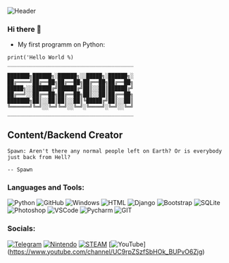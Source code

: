 ![Header]()
### Hi there 👋
- My first programm on Python:
```
print('Hello World %)
________________________________________

███████╗██████╗░██████╗░░█████╗░██████╗░
██╔════╝██╔══██╗██╔══██╗██╔══██╗██╔══██╗
█████╗░░██████╔╝██████╔╝██║░░██║██████╔╝
██╔══╝░░██╔══██╗██╔══██╗██║░░██║██╔══██╗
███████╗██║░░██║██║░░██║╚█████╔╝██║░░██║
╚══════╝╚═╝░░╚═╝╚═╝░░╚═╝░╚════╝░╚═╝░░╚═╝
________________________________________
```

## Content/Backend Creator

```
Spawn: Aren't there any normal people left on Earth? Or is everybody just back from Hell?

-- Spawn
```

### Languages and Tools:
![Python](https://img.shields.io/badge/-Python-090909?style=for-the-badge&logo=Python&logoColor=6296C)
![GitHub](https://img.shields.io/badge/GitHub-100000?style=for-the-badge&logo=github&logoColor=white)
![Windows](https://img.shields.io/badge/Windows-100000?style=for-the-badge&logo=windows&logoColor=white)
![HTML](https://img.shields.io/badge/HTML5-100000?style=for-the-badge&logo=html5&logoColor=orange)
![Django](https://img.shields.io/badge/Django-100000?style=for-the-badge&logo=django&logoColor=green)
![Bootstrap](https://img.shields.io/badge/Bootstrap-100000?style=for-the-badge&logo=bootstrap&logoColor=563D7C)
![SQLite](https://img.shields.io/badge/SQLite-100000?style=for-the-badge&logo=sqlite&logoColor=07405E)
![Photoshop](https://img.shields.io/badge/Adobe%20Photoshop-100000?style=for-the-badge&logo=Adobe%20Photoshop&logoColor=white)
![VSCode](https://img.shields.io/badge/Visual_Studio_Code-100000?style=for-the-badge&logo=visual%20studio%20code&logoColor=white)
![Pycharm](https://img.shields.io/badge/PyCharm-000000.svg?&style=for-the-badge&logo=PyCharm&logoColor=white)
![GIT](https://img.shields.io/badge/GIT-100000?style=for-the-badge&logo=git&logoColor=white)


### Socials:
[![Telegram](https://img.shields.io/badge/-Telegram-090909?style=for-the-badge&logo=telegram&logoColor=27A0D9)](https://t.me/arcan1um)
[![Nintendo](https://img.shields.io/badge/Nintendo_Switch-E60012?style=for-the-badge&logo=nintendo-switch&logoColor=white)](https://www.nintendo.com/us/)
[![STEAM](https://img.shields.io/badge/Steam-000000?style=for-the-badge&logo=steam&logoColor=white)](https://steamcommunity.com/id/hydrospirt/)
[![YouTube](https://img.shields.io/badge/YouTube-100000?style=for-the-badge&logo=youtube&logoColor=white)]
(https://www.youtube.com/channel/UC9rpZSzfSbHOk_BUPvO6Zjg)
